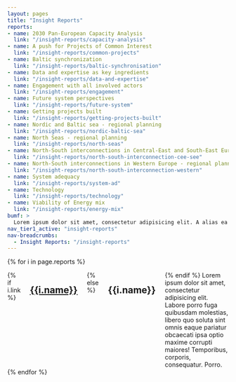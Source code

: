 ```yaml
---
layout: pages
title: "Insight Reports"
reports:
- name: 2030 Pan-European Capacity Analysis
  link: "/insight-reports/capacity-analysis"
- name: A push for Projects of Common Interest
  link: "/insight-reports/common-projects"
- name: Baltic synchronization 
  link: "/insight-reports/baltic-synchronisation"
- name: Data and expertise as key ingredients 
  link: "/insight-reports/data-and-expertise"
- name: Engagement with all involved actors
  link: "/insight-reports/engagement"
- name: Future system perspectives
  link: "/insight-reports/future-system"
- name: Getting projects built
  link: "/insight-reports/getting-projects-built"
- name: Nordic and Baltic sea - regional planning
  link: "/insight-reports/nordic-baltic-sea"
- name: North Seas - regional planning
  link: "/insight-reports/north-seas"
- name: North-South interconnections in Central-East and South-East Europe - regional planning
  link: "/insight-reports/north-south-interconnection-cee-see"
- name: North-South interconnections in Western Europe - regional planning
  link: "/insight-reports/north-south-interconnection-western"
- name: System adequacy
  link: "/insight-reports/system-ad"
- name: Technology
  link: "/insight-reports/technology"
- name: Viability of Energy mix
  link: "/insight-reports/energy-mix"
bumf: >
  Lorem ipsum dolor sit amet, consectetur adipisicing elit. A alias ea aspernatur eaque veniam. Saepe rerum dolorum numquam quisquam animi perferendis fuga! Adipisci molestiae dicta, enim molestias voluptatum et alias corrupti autem perspiciatis libero provident ea assumenda, fugiat recusandae reprehenderit excepturi dolorem. Nemo sint aut ex hic illo unde labore sed magnam itaque deserunt blanditiis, eum, magni laudantium aliquam assumenda, cumque, accusamus architecto provident nam earum eos mollitia laboriosam dolor! Totam numquam nam animi omnis.
nav_tier1_active: "insight-reports"
nav-breadcrumbs:
  - Insight Reports: "/insight-reports"
---
```


{% for i in page.reports %}
<div id="{{include.section_id}}" data-magellan-target="{{include.section_id}}" class="section {% cycle '', 'fill-grey' %}">
    <div class="row">
        <div class="medium-8 small-centered columns">
        {% if i.link %}
        <a href="{{ i.link | prepend: site.baseurl }}"><h2 class="text-center">{{i.name}}</h2></a>
        {% else %}
        <h2 class="text-center">{{i.name}}</h2>
        {% endif %}
            Lorem ipsum dolor sit amet, consectetur adipisicing elit. Labore porro fuga quibusdam molestias, libero quo soluta sint omnis eaque pariatur obcaecati ipsa optio maxime corrupti maiores! Temporibus, corporis, consequatur. Porro.
        </div>
    </div>
</div>
{% endfor %}
